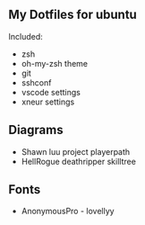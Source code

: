 ## My Dotfiles for ubuntu
Included: 
 - zsh
 - oh-my-zsh theme
 - git
 - sshconf
 - vscode settings
 - xneur settings
## Diagrams
 - Shawn luu project playerpath
 - HellRogue deathripper skilltree
## Fonts
 - AnonymousPro - lovellyy
